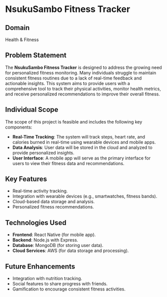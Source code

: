 # NsukuSambo Fitness Tracker

## Domain
Health & Fitness

## Problem Statement
The **NsukuSambo Fitness Tracker** is designed to address the growing need for personalized fitness monitoring. Many individuals struggle to maintain consistent fitness routines due to a lack of real-time feedback and actionable insights. This system aims to provide users with a comprehensive tool to track their physical activities, monitor health metrics, and receive personalized recommendations to improve their overall fitness.

## Individual Scope
The scope of this project is feasible and includes the following key components:
- **Real-Time Tracking**: The system will track steps, heart rate, and calories burned in real-time using wearable devices and mobile apps.
- **Data Analysis**: User data will be stored in the cloud and analyzed to provide personalized insights.
- **User Interface**: A mobile app will serve as the primary interface for users to view their fitness data and recommendations.

## Key Features
- Real-time activity tracking.
- Integration with wearable devices (e.g., smartwatches, fitness bands).
- Cloud-based data storage and analysis.
- Personalized fitness recommendations.

## Technologies Used
- **Frontend**: React Native (for mobile app).
- **Backend**: Node.js with Express.
- **Database**: MongoDB (for storing user data).
- **Cloud Services**: AWS (for data storage and processing).

## Future Enhancements
- Integration with nutrition tracking.
- Social features to share progress with friends.
- Gamification to encourage consistent fitness activities.
